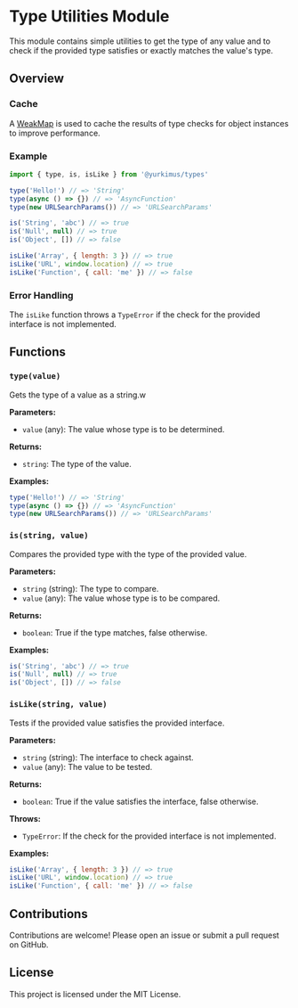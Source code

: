 # Type Utilities Module

This module contains simple utilities to get the type of any value and to check if the provided type satisfies or exactly matches the value's type.

## Overview

### Cache

A [WeakMap](https://developer.mozilla.org/en-US/docs/Web/JavaScript/Reference/Global_Objects/WeakMap) is used to cache the results of type checks for object instances to improve performance.

### Example

```javascript
import { type, is, isLike } from '@yurkimus/types'

type('Hello!') // => 'String'
type(async () => {}) // => 'AsyncFunction'
type(new URLSearchParams()) // => 'URLSearchParams'

is('String', 'abc') // => true
is('Null', null) // => true
is('Object', []) // => false

isLike('Array', { length: 3 }) // => true
isLike('URL', window.location) // => true
isLike('Function', { call: 'me' }) // => false
```

### Error Handling

The `isLike` function throws a `TypeError` if the check for the provided interface is not implemented.

## Functions

### `type(value)`

Gets the type of a value as a string.w

**Parameters:**

- `value` (any): The value whose type is to be determined.

**Returns:**

- `string`: The type of the value.

**Examples:**

```javascript
type('Hello!') // => 'String'
type(async () => {}) // => 'AsyncFunction'
type(new URLSearchParams()) // => 'URLSearchParams'
```

### `is(string, value)`

Compares the provided type with the type of the provided value.

**Parameters:**

- `string` (string): The type to compare.
- `value` (any): The value whose type is to be compared.

**Returns:**

- `boolean`: True if the type matches, false otherwise.

**Examples:**

```javascript
is('String', 'abc') // => true
is('Null', null) // => true
is('Object', []) // => false
```

### `isLike(string, value)`

Tests if the provided value satisfies the provided interface.

**Parameters:**

- `string` (string): The interface to check against.
- `value` (any): The value to be tested.

**Returns:**

- `boolean`: True if the value satisfies the interface, false otherwise.

**Throws:**

- `TypeError`: If the check for the provided interface is not implemented.

**Examples:**

```javascript
isLike('Array', { length: 3 }) // => true
isLike('URL', window.location) // => true
isLike('Function', { call: 'me' }) // => false
```

## Contributions

Contributions are welcome! Please open an issue or submit a pull request on GitHub.

## License

This project is licensed under the MIT License.
